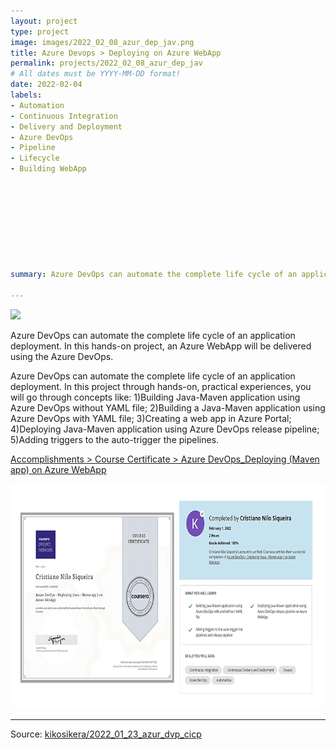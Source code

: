 ```yaml
---
layout: project
type: project
image: images/2022_02_08_azur_dep_jav.png
title: Azure Devops > Deploying on Azure WebApp
permalink: projects/2022_02_08_azur_dep_jav
# All dates must be YYYY-MM-DD format!
date: 2022-02-04
labels:
- Automation
- Continuous Integration
- Delivery and Deployment
- Azure DevOps
- Pipeline
- Lifecycle
- Building WebApp









summary: Azure DevOps can automate the complete life cycle of an application deployment. In this hands-on project, an Azure WebApp will be delivered using the Azure DevOps.

---
```


<img class="ui image" src="{{ site.baseurl }}/images/2022_02_08_azur_dep_jav_header.png">

Azure DevOps can automate the complete life cycle of an application deployment. In this hands-on project, an Azure WebApp will be delivered using the Azure DevOps.

Azure DevOps can automate the complete life cycle of an application deployment. In this project through hands-on, practical experiences, you will go through concepts like:
1)Building Java-Maven application using Azure DevOps without YAML file; 2)Building a Java-Maven application using Azure DevOps with YAML file; 3)Creating a web app in Azure Portal; 4)Deploying Java-Maven application using Azure DevOps release pipeline; 5)Adding triggers to the auto-trigger the pipelines.


[Accomplishments > Course Certificate > Azure DevOps_Deploying (Maven app) on Azure WebApp](https://www.coursera.org/account/accomplishments/verify/T9LTP4ZTTEL2)

<a href="https://www.coursera.org/account/accomplishments/verify/T9LTP4ZTTEL2">
  <img src="/images/2022_02_08_azur_dep_jav_cert.png" style="width:720px;height:360px;"/>
 </a>



<hr>

Source: <a href="https://github.com/kikosikera/2022_02_08_azur_dep_jav/tree/main/"><i class="large github icon"></i>kikosikera/2022_01_23_azur_dvp_cicp</a>
